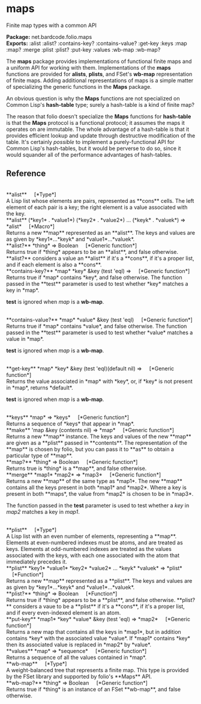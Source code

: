# maps

Finite map types with a common API

**Package:** net.bardcode.folio.maps<br>
**Exports:** :alist :alist?
   :contains-key? :contains-value?
   :get-key
   :keys
   :map :map? :merge
   :plist :plist? :put-key
   :values
   :wb-map :wb-map?

The **maps** package provides implementations of functional finite maps and a uniform API for working with them. Implementations of the **maps** functions are provided for **alists**, **plists**, and FSet's **wb-map** representation of finite maps. Adding additional representations of maps is a simple matter of specializing the generic functions in the **Maps** package.

An obvious question is why the **Maps** functions are not specialized on Common Lisp's **hash-table** type; surely a hash-table is a kind of finite map? 

The reason that folio doesn't specialize the **Maps** functions for **hash-table** is that the **Maps** protocol is a functional protocol; it assumes the maps it operates on are immutable. The whole advantage of a hash-table is that it provides efficient lookup and update through destructive modification of the table. It's certainly *possible* to implement a purely-functional API for Common Lisp's hash-tables, but it would be perverse to do so, since it would squander all of the performance advantages of hash-tables.


## Reference

<br>
**alist**   &nbsp;&nbsp;&nbsp;&nbsp;[*Type*]<br>
A Lisp list whose elements are pairs, represented as **cons** cells. The left element of each pair is a key; the right element is a value associated with the key.

<br>
**alist** (*key1* . *value1*) (*key2* . *value2*) ...  (*keyk* . *valuek*) => *alist* &nbsp;&nbsp;&nbsp;&nbsp;[*Macro*]<br>
Returns a new **map** represented as an **alist**. The keys and values are as given by *key1*...*keyk* and *value1*...*valuek*.

<br>
**alist?** *thing* => Boolean  &nbsp;&nbsp;&nbsp;&nbsp;[*Generic function*]<br>
Returns true if *thing* appears to be an **alist**, and false otherwise. **alist?** considers a value an **alist** if it's a **cons**, if it's a proper list, and if each element is also a **cons**.

<br>
**contains-key?** *map* *key* &key (test 'eql) =>   &nbsp;&nbsp;&nbsp;&nbsp;[*Generic function*]<br>
Returns true if *map* contains *key*, and false otherwise. The function passed in the **test** parameter is used to test whether *key* matches a key in *map*.

**test** is ignored when *map* is a **wb-map**.

<br>
**contains-value?** *map* *value* &key (test 'eql)  &nbsp;&nbsp;&nbsp;&nbsp;[*Generic function*]<br>
Returns true if *map* contains *value*, and false otherwise. The function passed in the **test** parameter is used to test whether *value* matches a value in *map*.

**test** is ignored when *map* is a **wb-map**.

<br>
**get-key** *map* *key* &key (test 'eql)(default nil) =>   &nbsp;&nbsp;&nbsp;&nbsp;[*Generic function*]<br>
Returns the value associated in *map* with *key*, or, if *key* is not present in *map*, returns *default*.

**test** is ignored when *map* is a **wb-map**.

<br>
**keys** *map* => *keys*  &nbsp;&nbsp;&nbsp;&nbsp;[*Generic function*]<br>
Returns a sequence of *keys* that appear in *map*.

<br>
**make** 'map &key (contents nil) => *map* &nbsp;&nbsp;&nbsp;&nbsp;[*Generic function*]<br>
Returns a new **map** instance. The keys and values of the new **map** are given as a **plist** passed in **contents**. The representation of the **map** is chosen by folio, but you can pass it to **as** to obtain a particular type of **map**.

<br>
**map?** *thing* => Boolean  &nbsp;&nbsp;&nbsp;&nbsp;[*Generic function*]<br>
Returns true is *thing* is a **map**, and false otherwise.

<br>
**merge** *map1* *map2* => *map3*  &nbsp;&nbsp;&nbsp;&nbsp;[*Generic function*]<br>
Returns a new **map** of the same type as *map1*. The new **map** contains all the keys present in both *map1* and *map2*. Where a key is present in both **maps*, the value from *map2* is chosen to be in *map3*. 

The function passed in the **test** parameter is used to test whether a *key* in *map2* matches a key in *map1*.

<br>
**plist**   &nbsp;&nbsp;&nbsp;&nbsp;[*Type*]<br>
A Lisp list with an even number of elements, representing a **map**. Elements at even-numbered indexes must be atoms, and are treated as keys. Elements at odd-numbered indexes are treated as the values associated with the keys, with each one associated with the atom that immediately precedes it.

<br>
**plist** *key1* *value1* *key2* *value2* ... *keyk* *valuek* => *plist*  &nbsp;&nbsp;&nbsp;&nbsp;[*Function*]<br>
Returns a new **map** represented as a **plist**. The keys and values are as given by *key1*...*keyk* and *value1*...*valuek*.

<br>
**plist?** *thing* => Boolean  &nbsp;&nbsp;&nbsp;&nbsp;[*Function*]<br>
Returns true if *thing* appears to be a **plist**, and false otherwise. **plist?** considers a vaue to be a **plist** if it's a **cons**, if it's a proper list, and if every even-indexed element is an atom.

<br>
**put-key** *map1* *key* *value* &key (test 'eql) => *map2*  &nbsp;&nbsp;&nbsp;&nbsp;[*Generic function*]<br>
Returns a new map that contains all the keys in *map1*, but in addition contains *key* with the associated value *value*. If *map1* contains *key* then its associated value is replaced in *map2* by *value*.

<br>
**values** *map* => *sequence*  &nbsp;&nbsp;&nbsp;&nbsp;[*Generic function*]<br>
Returns a sequence of all the values contained in *map*.

<br>
**wb-map**   &nbsp;&nbsp;&nbsp;&nbsp;[*Type*]<br>
A weight-balanced tree that represents a finite map. This type is provided by the FSet library and supported by folio's **Maps** API.

<br>
**wb-map?** *thing* => Boolean  &nbsp;&nbsp;&nbsp;&nbsp;[*Generic function*]<br>
Returns true if *thing* is an instance of an FSet **wb-map**, and false otherwise.

